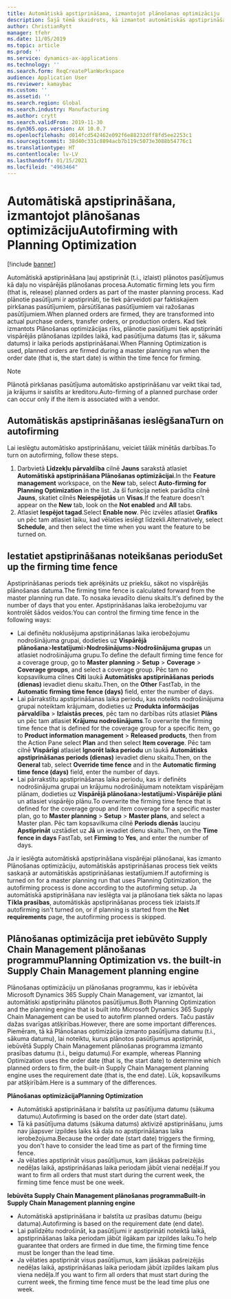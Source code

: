 ```yaml
---
title: Automātiskā apstiprināšana, izmantojot plānošanas optimizāciju
description: Šajā tēmā skaidrots, kā izmantot automātiskās apstiprināšanas ar Plānošanas optimizācijas rīku.
author: ChristianRytt
manager: tfehr
ms.date: 11/05/2019
ms.topic: article
ms.prod: ''
ms.service: dynamics-ax-applications
ms.technology: ''
ms.search.form: ReqCreatePlanWorkspace
audience: Application User
ms.reviewer: kamaybac
ms.custom: ''
ms.assetid: ''
ms.search.region: Global
ms.search.industry: Manufacturing
ms.author: crytt
ms.search.validFrom: 2019-11-30
ms.dyn365.ops.version: AX 10.0.7
ms.openlocfilehash: d014fcd542462e092f6e88232dff8fd5ee2253c1
ms.sourcegitcommit: 38d40c331c8894acb7b119c5073e3088b54776c1
ms.translationtype: HT
ms.contentlocale: lv-LV
ms.lasthandoff: 01/15/2021
ms.locfileid: "4963464"
---
```

# <a name="autofirming-with-planning-optimization"></a><span data-ttu-id="ec7d3-103">Automātiskā apstiprināšana, izmantojot plānošanas optimizāciju</span><span class="sxs-lookup"><span data-stu-id="ec7d3-103">Autofirming with Planning Optimization</span></span>

[!include [banner](../../includes/banner.md)]

<span data-ttu-id="ec7d3-104">Automātiskā apstiprināšana ļauj apstiprināt (t.i., izlaist) plānotos pasūtījumus kā daļu no vispārējās plānošanas procesa.</span><span class="sxs-lookup"><span data-stu-id="ec7d3-104">Automatic firming lets you firm (that is, release) planned orders as part of the master planning process.</span></span> <span data-ttu-id="ec7d3-105">Kad plānotie pasūtījumi ir apstiprināti, tie tiek pārveidoti par faktiskajiem pirkšanas pasūtījumiem, pārsūtīšanas pasūtījumiem vai ražošanas pasūtījumiem.</span><span class="sxs-lookup"><span data-stu-id="ec7d3-105">When planned orders are firmed, they are transformed into actual purchase orders, transfer orders, or production orders.</span></span> <span data-ttu-id="ec7d3-106">Kad tiek izmantots Plānošanas optimizācijas rīks, plānotie pasūtījumi tiek apstiprināti vispārējās plānošanas izpildes laikā, kad pasūtījuma datums (tas ir, sākuma datums) ir laika periods apstiprināšanai.</span><span class="sxs-lookup"><span data-stu-id="ec7d3-106">When Planning Optimization is used, planned orders are firmed during a master planning run when the order date (that is, the start date) is within the time fence for firming.</span></span>

> [!NOTE]
> <span data-ttu-id="ec7d3-107">Plānotā pirkšanas pasūtījuma automātisko apstiprināšanu var veikt tikai tad, ja krājums ir saistīts ar kreditoru.</span><span class="sxs-lookup"><span data-stu-id="ec7d3-107">Auto-firming of a planned purchase order can occur only if the item is associated with a vendor.</span></span>

## <a name="turn-on-autofirming"></a><span data-ttu-id="ec7d3-108">Automātiskās apstiprināšanas ieslēgšana</span><span class="sxs-lookup"><span data-stu-id="ec7d3-108">Turn on autofirming</span></span>

<span data-ttu-id="ec7d3-109">Lai ieslēgtu automātisko apstiprināšanu, veiciet tālāk minētās darbības.</span><span class="sxs-lookup"><span data-stu-id="ec7d3-109">To turn on autofirming, follow these steps.</span></span>

1. <span data-ttu-id="ec7d3-110">Darbvietā **Līdzekļu pārvaldība** cilnē **Jauns** sarakstā atlasiet **Automātiskā apstiprināšana Plānošanas optimizācijai**.</span><span class="sxs-lookup"><span data-stu-id="ec7d3-110">In the **Feature management** workspace, on the **New** tab, select **Auto-firming for Planning Optimization** in the list.</span></span> <span data-ttu-id="ec7d3-111">Ja šī funkcija netiek parādīta cilnē **Jauns**, skatiet cilnēs **Neiespējotās** un **Visas**.</span><span class="sxs-lookup"><span data-stu-id="ec7d3-111">If the feature doesn't appear on the **New** tab, look on the **Not enabled** and **All** tabs.</span></span>
1. <span data-ttu-id="ec7d3-112">Atlasiet **Iespējot tagad**.</span><span class="sxs-lookup"><span data-stu-id="ec7d3-112">Select **Enable now**.</span></span> <span data-ttu-id="ec7d3-113">Pēc izvēles atlasiet **Grafiks** un pēc tam atlasiet laiku, kad vēlaties ieslēgt līdzekli.</span><span class="sxs-lookup"><span data-stu-id="ec7d3-113">Alternatively, select **Schedule**, and then select the time when you want the feature to be turned on.</span></span>

## <a name="set-up-the-firming-time-fence"></a><span data-ttu-id="ec7d3-114">Iestatiet apstiprināšanas noteikšanas periodu</span><span class="sxs-lookup"><span data-stu-id="ec7d3-114">Set up the firming time fence</span></span>

<span data-ttu-id="ec7d3-115">Apstiprināšanas periods tiek aprēķināts uz priekšu, sākot no vispārējās plānošanas datuma.</span><span class="sxs-lookup"><span data-stu-id="ec7d3-115">The firming time fence is calculated forward from the master planning run date.</span></span> <span data-ttu-id="ec7d3-116">To nosaka ievadīto dienu skaits.</span><span class="sxs-lookup"><span data-stu-id="ec7d3-116">It's defined by the number of days that you enter.</span></span> <span data-ttu-id="ec7d3-117">Apstiprināšanas laika ierobežojumu var kontrolēt šādos veidos:</span><span class="sxs-lookup"><span data-stu-id="ec7d3-117">You can control the firming time fence in the following ways:</span></span>

- <span data-ttu-id="ec7d3-118">Lai definētu noklusējuma apstiprināšanas laika ierobežojumu nodrošinājuma grupai, dodieties uz **Vispārējā plānošana**\>**Iestatījumi**\>**Nodrošinājums**\>**Nodrošinājuma grupas** un atlasiet nodrošinājuma grupu.</span><span class="sxs-lookup"><span data-stu-id="ec7d3-118">To define the default firming time fence for a coverage group, go to **Master planning** \> **Setup** \> **Coverage** \> **Coverage groups**, and select a coverage group.</span></span> <span data-ttu-id="ec7d3-119">Pēc tam no kopsavilkuma cilnes **Citi** laukā **Automātisks apstiprināšanas periods (dienas)** ievadiet dienu skaitu.</span><span class="sxs-lookup"><span data-stu-id="ec7d3-119">Then, on the **Other** FastTab, in the **Automatic firming time fence (days)** field, enter the number of days.</span></span>
- <span data-ttu-id="ec7d3-120">Lai pārrakstītu apstiprināšanas laika periodu, kas noteikts nodrošinājuma grupai noteiktam krājumam, dodieties uz **Produkta informācijas pārvaldība** \> **Izlaistās preces**, pēc tam no darbības rūts atlasiet **Plāns** un pēc tam atlasiet **Krājumu nodrošinājums**.</span><span class="sxs-lookup"><span data-stu-id="ec7d3-120">To overwrite the firming time fence that is defined for the coverage group for a specific item, go to **Product information management** \> **Released products**, then from the Action Pane select **Plan** and then select **Item coverage**.</span></span> <span data-ttu-id="ec7d3-121">Pēc tam cilnē **Vispārīgi** atlasiet **Ignorēt laika periodu** un laukā **Automātisks apstiprināšanas periods (dienas)** ievadiet dienu skaitu.</span><span class="sxs-lookup"><span data-stu-id="ec7d3-121">Then, on the **General** tab, select **Override time fence** and in the **Automatic firming time fence (days)** field, enter the number of days.</span></span>
- <span data-ttu-id="ec7d3-122">Lai pārrakstītu apstiprināšanas laika periodu, kas ir definēts nodrošinājuma grupai un krājumu nodrošinājumam noteiktam vispārējam plānam, dodieties uz **Vispārējā plānošana**\>**Iestatījumi**\>**Vispārējie plāni** un atlasiet vispārējo plānu.</span><span class="sxs-lookup"><span data-stu-id="ec7d3-122">To overwrite the firming time fence that is defined for the coverage group and item coverage for a specific master plan, go to **Master planning** \> **Setup** \> **Master plans**, and select a Master plan.</span></span> <span data-ttu-id="ec7d3-123">Pēc tam kopsavilkuma cilnē  **Periods dienās** lauciņu **Apstiprināt** uzstādiet uz **Jā** un ievadiet dienu skaitu.</span><span class="sxs-lookup"><span data-stu-id="ec7d3-123">Then, on the **Time fence in days** FastTab, set **Firming** to **Yes**, and enter the number of days.</span></span>

<span data-ttu-id="ec7d3-124">Ja ir ieslēgta automātiskā apstiprināšana vispārējai plānošanai, kas izmanto Plānošanas optimizāciju, automātiskās apstiprināšanas process tiek veikts saskaņā ar automātiskās apstiprināšanas iestatījumiem.</span><span class="sxs-lookup"><span data-stu-id="ec7d3-124">If autofirming is turned on for a master planning run that uses Planning Optimization, the autofirming process is done according to the autofirming setup.</span></span> <span data-ttu-id="ec7d3-125">Ja automātiskā apstiprināšana nav ieslēgta vai ja plānošana tiek sākta no lapas **Tīkla prasības**, automātiskās apstiprināšanas process tiek izlaists.</span><span class="sxs-lookup"><span data-stu-id="ec7d3-125">If autofirming isn't turned on, or if planning is started from the **Net requirements** page, the autofirming process is skipped.</span></span>

## <a name="planning-optimization-vs-the-built-in-supply-chain-management-planning-engine"></a><span data-ttu-id="ec7d3-126">Plānošanas optimizācija pret iebūvēto Supply Chain Management plānošanas programmu</span><span class="sxs-lookup"><span data-stu-id="ec7d3-126">Planning Optimization vs. the built-in Supply Chain Management planning engine</span></span>

<span data-ttu-id="ec7d3-127">Plānošanas optimizāciju un plānošanas programmu, kas ir iebūvēta Microsoft Dynamics 365 Supply Chain Management, var izmantot, lai automātiski apstiprinātu plānotos pasūtījumus.</span><span class="sxs-lookup"><span data-stu-id="ec7d3-127">Both Planning Optimization and the planning engine that is built into Microsoft Dynamics 365 Supply Chain Management can be used to autofirm planned orders.</span></span> <span data-ttu-id="ec7d3-128">Taču pastāv dažas svarīgas atšķirības.</span><span class="sxs-lookup"><span data-stu-id="ec7d3-128">However, there are some important differences.</span></span> <span data-ttu-id="ec7d3-129">Piemēram, tā kā Plānošanas optimizācija izmanto pasūtījuma datumu (t.i., sākuma datumu), lai noteiktu, kurus plānotos pasūtījumus apstiprināt, iebūvētā Supply Chain Management plānošanas programma izmanto prasības datumu (t.i., beigu datumu).</span><span class="sxs-lookup"><span data-stu-id="ec7d3-129">For example, whereas Planning Optimization uses the order date (that is, the start date) to determine which planned orders to firm, the built-in Supply Chain Management planning engine uses the requirement date (that is, the end date).</span></span> <span data-ttu-id="ec7d3-130">Lūk, kopsavilkums par atšķirībām.</span><span class="sxs-lookup"><span data-stu-id="ec7d3-130">Here is a summary of the differences.</span></span>

<span data-ttu-id="ec7d3-131">**Plānošanas optimizācija**</span><span class="sxs-lookup"><span data-stu-id="ec7d3-131">**Planning Optimization**</span></span>

- <span data-ttu-id="ec7d3-132">Automātiskā apstiprināšana ir balstīta uz pasūtījuma datumu (sākuma datumu).</span><span class="sxs-lookup"><span data-stu-id="ec7d3-132">Autofirming is based on the order date (start date).</span></span>
- <span data-ttu-id="ec7d3-133">Tā kā pasūtījuma datums (sākuma datums) aktivizē apstiprināšanu, jums nav jāapsver izpildes laiks kā daļa no apstiprināšanas laika ierobežojuma.</span><span class="sxs-lookup"><span data-stu-id="ec7d3-133">Because the order date (start date) triggers the firming, you don't have to consider the lead time as part of the firming time fence.</span></span>
- <span data-ttu-id="ec7d3-134">Ja vēlaties apstiprināt visus pasūtījumus, kam jāsākas pašreizējās nedēļas laikā, apstiprināšanas laika periodam jābūt vienai nedēļai.</span><span class="sxs-lookup"><span data-stu-id="ec7d3-134">If you want to firm all orders that must start during the current week, the firming time fence must be one week.</span></span>

<span data-ttu-id="ec7d3-135">**Iebūvēta Supply Chain Management plānošanas programma**</span><span class="sxs-lookup"><span data-stu-id="ec7d3-135">**Built-in Supply Chain Management planning engine**</span></span>

- <span data-ttu-id="ec7d3-136">Automātiskā apstiprināšana ir balstīta uz prasības datumu (beigu datuma).</span><span class="sxs-lookup"><span data-stu-id="ec7d3-136">Autofirming is based on the requirement date (end date).</span></span>
- <span data-ttu-id="ec7d3-137">Lai palīdzētu nodrošināt, ka pasūtījumi ir apstiprināti noteiktā laikā, apstiprināšanas laika periodam jābūt ilgākam par izpildes laiku.</span><span class="sxs-lookup"><span data-stu-id="ec7d3-137">To help guarantee that orders are firmed in due time, the firming time fence must be longer than the lead time.</span></span>
- <span data-ttu-id="ec7d3-138">Ja vēlaties apstiprināt visus pasūtījumus, kam jāsākas pašreizējās nedēļas laikā, apstiprināšanas laika periodam jābūt izpildes laikam plus viena nedēļa.</span><span class="sxs-lookup"><span data-stu-id="ec7d3-138">If you want to firm all orders that must start during the current week, the firming time fence must be the lead time plus one week.</span></span>

